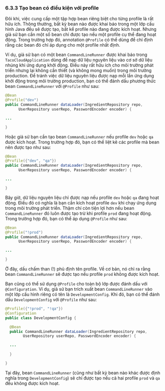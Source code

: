 ### 6.3.3 Tạo bean có điều kiện với profile

Đôi khi, việc cung cấp một tập hợp bean riêng biệt cho từng profile là rất hữu ích. Thông thường, bất kỳ bean nào được khai báo trong một lớp cấu hình Java đều sẽ được tạo, bất kể profile nào đang được kích hoạt. Nhưng giả sử bạn cần một số bean chỉ được tạo nếu một profile cụ thể đang hoạt động. Trong trường hợp đó, annotation `@Profile` có thể dùng để chỉ định rằng các bean đó chỉ áp dụng cho một profile nhất định.

Ví dụ, giả sử bạn có một bean `CommandLineRunner` được khai báo trong `TacoCloudApplication` dùng để nạp dữ liệu nguyên liệu vào cơ sở dữ liệu nhúng khi ứng dụng khởi động. Điều này rất hữu ích cho môi trường phát triển nhưng lại không cần thiết (và không mong muốn) trong môi trường production. Để tránh việc dữ liệu nguyên liệu được nạp mỗi lần ứng dụng khởi động trong môi trường production, bạn có thể đánh dấu phương thức bean `CommandLineRunner` với `@Profile` như sau:

```java
@Bean
@Profile("dev")
public CommandLineRunner dataLoader(IngredientRepository repo,
      UserRepository userRepo, PasswordEncoder encoder) {

...

}
```

Hoặc giả sử bạn cần tạo bean `CommandLineRunner` nếu profile `dev` hoặc `qa` được kích hoạt. Trong trường hợp đó, bạn có thể liệt kê các profile mà bean nên được tạo như sau:

```java
@Bean
@Profile({"dev", "qa"})
public CommandLineRunner dataLoader(IngredientRepository repo,
      UserRepository userRepo, PasswordEncoder encoder) {

...

}
```

Bây giờ, dữ liệu nguyên liệu chỉ được nạp nếu profile `dev` hoặc `qa` đang hoạt động. Điều đó có nghĩa là bạn cần kích hoạt profile `dev` khi chạy ứng dụng trong môi trường phát triển. Thậm chí còn tiện lợi hơn nếu bean `CommandLineRunner` đó luôn được tạo trừ khi profile `prod` đang hoạt động. Trong trường hợp đó, bạn có thể áp dụng `@Profile` như sau:

```java
@Bean
@Profile("!prod")
public CommandLineRunner dataLoader(IngredientRepository repo,
      UserRepository userRepo, PasswordEncoder encoder) {

...

}
```

Ở đây, dấu chấm than (!) phủ định tên profile. Về cơ bản, nó chỉ ra rằng bean `CommandLineRunner` sẽ được tạo nếu profile `prod` không được kích hoạt.

Bạn cũng có thể sử dụng `@Profile` cho toàn bộ lớp được đánh dấu với `@Configuration`. Ví dụ, giả sử bạn trích xuất bean `CommandLineRunner` vào một lớp cấu hình riêng có tên là `DevelopmentConfig`. Khi đó, bạn có thể đánh dấu `DevelopmentConfig` với `@Profile` như sau:

```java
@Profile({"!prod", "!qa"})
@Configuration
public class DevelopmentConfig {

  @Bean
  public CommandLineRunner dataLoader(IngredientRepository repo,
        UserRepository userRepo, PasswordEncoder encoder) {

  ...
  
  }

}
```

Tại đây, bean `CommandLineRunner` (cũng như bất kỳ bean nào khác được định nghĩa trong `DevelopmentConfig`) sẽ chỉ được tạo nếu cả hai profile `prod` và `qa` đều không được kích hoạt.
